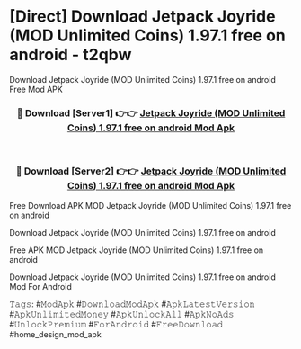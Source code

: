 # [Direct] Download Jetpack Joyride (MOD Unlimited Coins) 1.97.1 free on android - t2qbw
Download Jetpack Joyride (MOD Unlimited Coins) 1.97.1 free on android Free Mod APK

<div align="center">
<h3>🔴 Download [Server1] 👉👉 <a href="https://apk-comot.site?title=Jetpack_Joyride_(MOD_Unlimited_Coins)_1.97.1_free_on_android">Jetpack Joyride (MOD Unlimited Coins) 1.97.1 free on android Mod Apk</a></h3><br>

<h3>🔴 Download [Server2] 👉👉 <a href="https://apk-comot.site?title=Jetpack_Joyride_(MOD_Unlimited_Coins)_1.97.1_free_on_android">Jetpack Joyride (MOD Unlimited Coins) 1.97.1 free on android Mod Apk</a></h3>
</div>


Free Download APK MOD Jetpack Joyride (MOD Unlimited Coins) 1.97.1 free on android

Download Jetpack Joyride (MOD Unlimited Coins) 1.97.1 free on android 

Free APK MOD Jetpack Joyride (MOD Unlimited Coins) 1.97.1 free on android 

Download Jetpack Joyride (MOD Unlimited Coins) 1.97.1 free on android Mod For Android

𝚃𝚊𝚐𝚜: #𝙼𝚘𝚍𝙰𝚙𝚔 #𝙳𝚘𝚠𝚗𝚕𝚘𝚊𝚍𝙼𝚘𝚍𝙰𝚙𝚔 #𝙰𝚙𝚔𝙻𝚊𝚝𝚎𝚜𝚝𝚅𝚎𝚛𝚜𝚒𝚘𝚗 #𝙰𝚙𝚔𝚄𝚗𝚕𝚒𝚖𝚒𝚝𝚎𝚍𝙼𝚘𝚗𝚎𝚢 #𝙰𝚙𝚔𝚄𝚗𝚕𝚘𝚌𝚔𝙰𝚕𝚕 #𝙰𝚙𝚔𝙽𝚘𝙰𝚍𝚜 #𝚄𝚗𝚕𝚘𝚌𝚔𝙿𝚛𝚎𝚖𝚒𝚞𝚖 #𝙵𝚘𝚛𝙰𝚗𝚍𝚛𝚘𝚒𝚍 #𝙵𝚛𝚎𝚎𝙳𝚘𝚠𝚗𝚕𝚘𝚊𝚍 #home_design_mod_apk